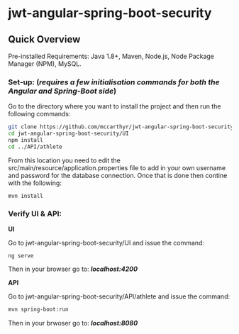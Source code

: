 # jwt-angular-spring-boot-security

## Quick Overview

Pre-installed Requirements: Java 1.8+, Maven, Node.js, Node Package Manager (NPM), MySQL.

### Set-up: (*requires a few initialisation commands for both the Angular and Spring-Boot side*)

Go to the directory where you want to install the project and then run the following commands:
```bash
git clone https://github.com/mccarthyr/jwt-angular-spring-boot-security
cd jwt-angular-spring-boot-security/UI
npm install
cd ../API/athlete
```

From this location you need to edit the src/main/resource/application.properties file to add in your own username and password for the database connection. Once that is done then contine with the following:
```shell
mvn install
```
### Verify UI & API: 

**UI**

Go to jwt-angular-spring-boot-security/UI and issue the command:
```shell
ng serve
```
Then in your browser go to: ***localhost:4200***

**API**

Go to jwt-angular-spring-boot-security/API/athlete and issue the command:
```sh
mvn spring-boot:run
```
Then in your brwoser go to: ***localhost:8080***

